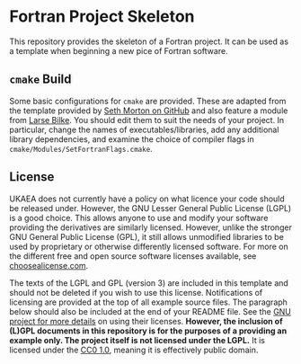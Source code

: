 # Fortran Project Skeleton

This repository provides the skeleton of a Fortran project. It can be
used as a template when beginning a new pice of Fortran software.

## `cmake` Build

Some basic configurations for `cmake` are provided. These are adapted
from the template provided by [Seth Morton on
GitHub](https://github.com/SethMMorton/cmake_fortran_template) and also 
feature a module from [Larse Bilke](https://github.com/bilke/cmake-modules). You
should edit them to suit the needs of your project. In particular,
change the names of executables/libraries, add any additional library 
dependencies, and examine the choice of compiler flags in
`cmake/Modules/SetFortranFlags.cmake`.

## License

UKAEA does not currently have a policy on what licence your code
should be released under. However, the GNU Lesser General Public
License (LGPL) is a good choice. This allows anyone to use and modify
your software providing the derivatives are similarly
licensed. However, unlike the stronger GNU General Public License
(GPL), it still allows unmodified libraries to be used by proprietary
or otherwise differently licensed software. For more on the different
free and open source software licenses available, see
[choosealicense.com](https://choosealicense.com/licenses/).

The texts of the LGPL and GPL (version 3) are included in this template
and should not be deleted if you wish to use this
license. Notifications of licensing are provided at the top of all
example source files. The paragraph below should also be included at
the end of your README file. See the [GNU project for more
details](https://www.gnu.org/licenses/gpl-howto.html) on using their
licenses. __However, the inclusion of (L)GPL documents in this repository
is for the purposes of a providing an example only. The project itself is
not licensed under the LGPL.__ It is licensed under the
[CC0 1.0](https://creativecommons.org/publicdomain/zero/1.0/), meaning
it is effectively public domain.
